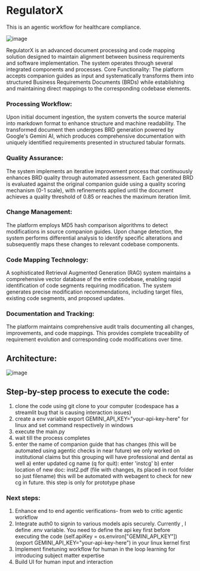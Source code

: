 # RegulatorX
This is an agentic workflow for healthcare compliance.

![image](https://github.com/user-attachments/assets/639bcac6-08de-4de9-9961-b8b35a015f11)


RegulatorX is an advanced document processing and code mapping solution designed to maintain alignment between business requirements and software implementation. The system operates through several integrated components and processes.
Core Functionality: The platform accepts companion guides as input and systematically transforms them into structured Business Requirements Documents (BRDs) while establishing and maintaining direct mappings to the corresponding codebase elements.

### Processing Workflow: 
Upon initial document ingestion, the system converts the source material into markdown format to enhance structure and machine readability. The transformed document then undergoes BRD generation powered by Google's Gemini AI, which produces comprehensive documentation with uniquely identified requirements presented in structured tabular formats.

### Quality Assurance: 
The system implements an iterative improvement process that continuously enhances BRD quality through automated assessment. Each generated BRD is evaluated against the original companion guide using a quality scoring mechanism (0-1 scale), with refinements applied until the document achieves a quality threshold of 0.85 or reaches the maximum iteration limit.

### Change Management: 
The platform employs MD5 hash comparison algorithms to detect modifications in source companion guides. Upon change detection, the system performs differential analysis to identify specific alterations and subsequently maps these changes to relevant codebase components.

### Code Mapping Technology: 
A sophisticated Retrieval Augmented Generation (RAG) system maintains a comprehensive vector database of the entire codebase, enabling rapid identification of code segments requiring modification. The system generates precise modification recommendations, including target files, existing code segments, and proposed updates.

### Documentation and Tracking: 
The platform maintains comprehensive audit trails documenting all changes, improvements, and code mappings. This provides complete traceability of requirement evolution and corresponding code modifications over time.

## Architecture:
![image](https://github.com/user-attachments/assets/23cb6662-3cca-4cd9-b3c0-c12a1b5dd6de)

## Step-by-step process to execute the code:
1) clone the code using git clone to your computer (codespace has a streamlit bug that is causing interaction issues)
2) create a env variable export GEMINI_API_KEY="your-api-key-here" for linux and set command respectively in windows
3) execute the main.py
4) wait till the process completes
5) enter the name of companion guide that has changes (this will be automated using agentic checks in near future) we only worked on institutional claims but this grouping will have professional and dental as well
   a) enter updated cg name (q for quit): enter 'instcg'
    b) enter location of new doc: inst2.pdf (file with changes, its placed in root folder so just filename)  this will be automated with webagent to check for new cg in future.  this step is only for prototype phase
   


### Next steps:
1)	Enhance end to end agentic verifications- from web to critic agentic workflow
2)	Integrate auth0 to signin to various models apis securely.   Currently , I define .env variable.   You need to define the api key first before executing the code (self.apiKey = os.environ["GEMINI_API_KEY"]) (export GEMINI_API_KEY="your-api-key-here") in your linux kernel first
3)	Implement finetuning workflow for human in the loop learning for introducing subject matter expertise
4)	Build UI for human input and interaction

